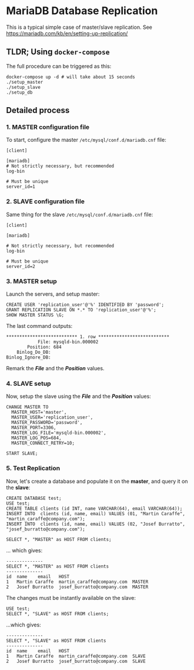 # MariaDB Database Replication

This is a typical simple case of master/slave replication. See https://mariadb.com/kb/en/setting-up-replication/

## TLDR; Using `docker-compose`

The full procedure can be triggered as this:
```
docker-compose up -d # will take about 15 seconds
./setup_master
./setup_slave
./setup_db
```

## Detailed process

### 1. MASTER configuration file

To start, configure the master `/etc/mysql/conf.d/mariadb.cnf` file:
```
[client]

[mariadb]
# Not strictly necessary, but recommended
log-bin

# Must be unique
server_id=1
```

### 2. SLAVE configuration file

Same thing for the slave `/etc/mysql/conf.d/mariadb.cnf` file:
```
[client]

[mariadb]

# Not strictly necessary, but recommended
log-bin

# Must be unique
server_id=2
```

### 3. MASTER setup

Launch the servers, and setup master:
```
CREATE USER 'replication_user'@'%' IDENTIFIED BY 'password';
GRANT REPLICATION SLAVE ON *.* TO 'replication_user'@'%';
SHOW MASTER STATUS \G;
```

The last command outputs:
```
*************************** 1. row ***************************
            File: mysqld-bin.000002
        Position: 684
    Binlog_Do_DB:
Binlog_Ignore_DB:
```
Remark the ***File*** and the ***Position*** values.

### 4. SLAVE setup

Now, setup the slave using the ***File*** and the ***Position*** values:
```
CHANGE MASTER TO
  MASTER_HOST='master',
  MASTER_USER='replication_user',
  MASTER_PASSWORD='password',
  MASTER_PORT=3306,
  MASTER_LOG_FILE='mysqld-bin.000002',
  MASTER_LOG_POS=684,
  MASTER_CONNECT_RETRY=10;

START SLAVE;
```

### 5. Test Replication

Now, let's create a database and populate it on the **master**, and query it on the **slave**:
```
CREATE DATABASE test;
USE test;
CREATE TABLE clients (id INT, name VARCHAR(64), email VARCHAR(64));
INSERT INTO  clients (id, name, email) VALUES (01, "Martin Caraffe", "martin_caraffe@company.com");
INSERT INTO  clients (id, name, email) VALUES (02, "Josef Burratto", "josef_burratto@company.com");

SELECT *, "MASTER" as HOST FROM clients;
```
... which gives:
```
--------------
SELECT *, "MASTER" as HOST FROM clients
--------------
id	name	email	HOST
1	Martin Caraffe	martin_caraffe@company.com	MASTER
2	Josef Burratto	josef_burratto@company.com	MASTER
```

The changes must be instantly available on the slave:
```
USE test;
SELECT *, "SLAVE" as HOST FROM clients;
```
...which gives:
```
--------------
SELECT *, "SLAVE" as HOST FROM clients
--------------
id	name	email	HOST
1	Martin Caraffe	martin_caraffe@company.com	SLAVE
2	Josef Burratto	josef_burratto@company.com	SLAVE
```

